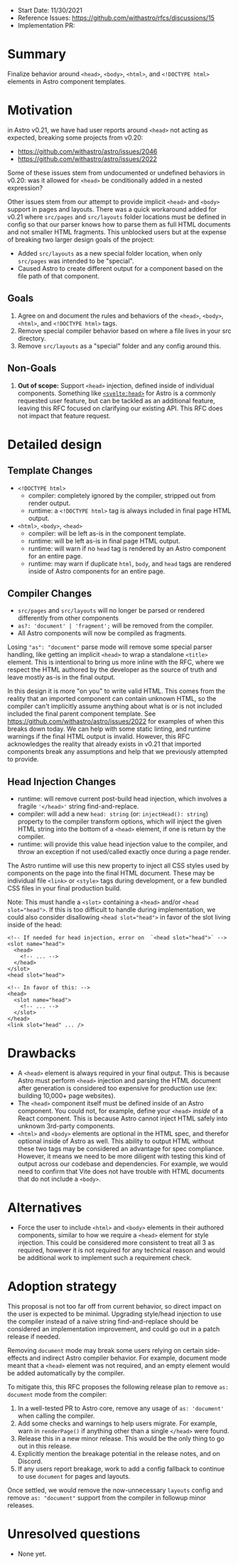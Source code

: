 - Start Date: 11/30/2021
- Reference Issues: https://github.com/withastro/rfcs/discussions/15
- Implementation PR:

# Summary

Finalize behavior around `<head>`, `<body>`, `<html>`, and `<!DOCTYPE html>` elements in Astro component templates.

# Motivation

in Astro v0.21, we have had user reports around `<head>` not acting as expected, breaking some projects from v0.20:
- https://github.com/withastro/astro/issues/2046
- https://github.com/withastro/astro/issues/2022

Some of these issues stem from undocumented or undefined behaviors in v0.20: was it allowed for `<head>` be conditionally added in a nested expression? 

Other issues stem from our attempt to provide implicit `<head>` and `<body>` support in pages and layouts. There was a quick workaround added for v0.21 where `src/pages` and `src/layouts` folder locations must be defined in config so that our parser knows how to parse them as full HTML documents and not smaller HTML fragments. This unblocked users but at the expense of breaking two larger design goals of the project:
  - Added `src/layouts` as a new special folder location, when only `src/pages` was intended to be "special".
  - Caused Astro to create different output for a component based on the file path of that component.

## Goals

1. Agree on and document the rules and behaviors of the `<head>`, `<body>`, `<html>`, and `<!DOCTYPE html>` tags.
2. Remove special compiler behavior based on where a file lives in your src directory. 
3. Remove `src/layouts` as a "special" folder and any config around this.

## Non-Goals

1. **Out of scope:** Support `<head>` injection, defined inside of individual components. Something like [`<svelte:head>`](https://svelte.dev/docs#svelte_head) for Astro is a commonly requested user feature, but can be tackled as an additional feature, leaving this RFC focused on clarifying our existing API. This RFC does not impact that feature request.


# Detailed design

## Template Changes

- `<!DOCTYPE html>`
  - compiler: completely ignored by the compiler, stripped out from render output.
  - runtime: a `<!DOCTYPE html>` tag is always included in final page HTML output.
- `<html>`, `<body>`, `<head>`
  - compiler: will be left as-is in the component template.
  - runtime: will be left as-is in final page HTML output.
  - runtime: will warn if no `head` tag is rendered by an Astro component for an entire page.
  - runtime: may warn if duplicate `html`, `body`, and `head` tags are rendered inside of Astro components for an entire page.

## Compiler Changes

- `src/pages` and `src/layouts` will no longer be parsed or rendered differently from other components
- `as?: 'document' | 'fragment';` will be removed from the compiler.
- All Astro components will now be compiled as fragments.

Losing `"as": "document"` parse mode will remove some special parser handling, like getting an implicit `<head>` to wrap a standalone `<title>` element. This is intentional to bring us more inline with the RFC, where we respect the HTML authored by the developer as the source of truth and leave mostly as-is in the final output.

In this design it is more "on you" to write valid HTML. This comes from the reality that an imported component can contain unknown HTML, so the compiler can't implicitly assume anything about what is or is not included included the final parent component template.  See https://github.com/withastro/astro/issues/2022 for examples of when this breaks down today. We can help with some static linting, and runtime warnings if the final HTML output is invalid. However, this RFC acknowledges the reality that already exists in v0.21 that imported components break any assumptions and help that we previously attempted to provide.

## Head Injection Changes

- runtime: will remove current post-build head injection, which involves a fragile `'</head>'` string find-and-replace.
- compiler: will add a new `head: string` (or: `injectHead(): string`) property to the compiler transform options, which will inject the given HTML string into the bottom of a `<head>` element, if one is return by the compiler.
- runtime: will provide this value head injection value to the compiler, and throw an exception if not used/called exactly once during a page render. 

The Astro runtime will use this new property to inject all CSS styles used by components on the page into the final HTML document. These may be individual file `<link>` or `<style>` tags during development, or a few bundled CSS files in your final production build.

Note: This must handle a `<slot>` containing a `<head>` and/or `<head slot="head">`. If this is too difficult to handle during implementation, we could also consider disallowing `<head slot="head">` in favor of the slot living inside of the head:

```astro
<!-- If needed for head injection, error on  `<head slot="head">` -->
<slot name="head">
  <head>
    <!-- ... -->
  </head>
</slot>
<head slot="head">

<!-- In favor of this: -->
<head>
  <slot name="head">
    <!-- ... -->
  </slot>
</head>
<link slot="head" ... />
```



# Drawbacks

- A `<head>` element is always required in your final output. This is because Astro must perform `<head>` injection and parsing the HTML document after generation is considered too expensive for production use (ex: building 10,000+ page websites). 
- The `<head>` component itself must be defined inside of an Astro component. You could not, for example, define your `<head>` _inside_ of a React component. This is because Astro cannot inject HTML safely into unknown 3rd-party components.
- `<html>` and `<body>` elements are optional in the HTML spec, and therefor optional inside of Astro as well. This ability to output HTML without these two tags may be considered an advantage for spec compliance. However, it means we need to be more diligent with testing this kind of output across our codebase and dependencies. For example, we would need to confirm that Vite does not have trouble with HTML documents that do not include a `<body>`.

# Alternatives

- Force the user to include `<html>` and `<body>` elements in their authored components, similar to how we require a `<head>` element for style injection. This could be considered more consistent to treat all 3 as required, however it is not required for any technical reason and would be additional work to implement such a requirement check.

# Adoption strategy

This proposal is not too far off from current behavior, so direct impact on the user is expected to be minimal. Upgrading style/head injection to use the compiler instead of a naive string find-and-replace should be considered an implementation improvement, and could go out in a patch release if needed.

Removing `document` mode may break some users relying on certain side-effects and indirect Astro compiler behavior. For example, document mode meant that a `<head>` element was not required, and an empty element would be added automatically by the compiler.

To mitigate this, this RFC proposes the following release plan to remove `as: document` mode from the compiler:

1. In a well-tested PR to Astro core, remove any usage of `as: 'document'` when calling the compiler. 
2. Add some checks and warnings to help users migrate. For example, warn in `renderPage()` if anything other than a single `</head>` were found.
3. Release this in a new minor release. This would be the only thing to go out in this release.
4. Explicitly mention the breakage potential in the release notes, and on Discord.
5. If any users report breakage, work to add a config fallback to continue to use `document` for pages and layouts.

Once settled, we would remove the now-unnecessary `layouts` config and remove `as: "document"` support from the compiler in followup minor releases.




# Unresolved questions

- None yet.
